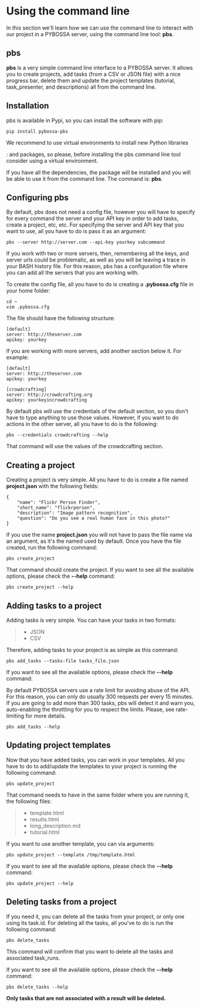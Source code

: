Using the command line
======================

In this section we'll learn how we can use the command line to interact
with our project in a PYBOSSA server, using the command line tool:
**pbs**.

pbs
---

**pbs** is a very simple command line interface to a PYBOSSA server. It
allows you to create projects, add tasks (from a CSV or JSON file) with
a nice progress bar, delete them and update the project templates
(tutorial, task\_presenter, and descriptions) all from the command line.

Installation
------------

pbs is available in Pypi, so you can install the software with pip:

``` {.sourceCode .bash}
pip install pybossa-pbs
```

<div class="admonition note">

We recommend to use virtual environments to install new Python libraries

:   and packages, so please, before installing the pbs command line tool
    consider using a virtual environment.

</div>

If you have all the dependencies, the package will be installed and you
will be able to use it from the command line. The command is: **pbs**.

Configuring pbs
---------------

By default, pbs does not need a config file, however you will have to
specify for every command the server and your API key in order to add
tasks, create a project, etc, etc. For specifying the server and API key
that you want to use, all you have to do is pass it as an argument:

``` {.sourceCode .bash}
pbs --server http://server.com --api-key yourkey subcommand
```

If you work with two or more servers, then, remembering all the keys,
and server urls could be problematic, as well as you will be leaving a
trace in your BASH history file. For this reason, pbs has a
configuration file where you can add all the servers that you are
working with.

To create the config file, all you have to do is creating a
**.pybossa.cfg** file in your home folder:

``` {.sourceCode .bash}
cd ~
vim .pybossa.cfg
```

The file should have the following structure:

``` {.sourceCode .python}
[default]
server: http://theserver.com
apikey: yourkey
```

If you are working with more servers, add another section below it. For
example:

``` {.sourceCode .python}
[default]
server: http://theserver.com
apikey: yourkey

[crowdcrafting]
server: http://crowdcrafting.org
apikey: yourkeyincrowdcrafting
```

By default pbs will use the credentials of the default section, so you
don't have to type anything to use those values. However, if you want to
do actions in the other server, all you have to do is the following:

``` {.sourceCode .bash}
pbs --credentials crowdcrafting --help
```

That command will use the values of the crowdcrafting section.

Creating a project
------------------

Creating a project is very simple. All you have to do is create a file
named **project.json** with the following fields:

``` {.sourceCode .js}
{
    "name": "Flickr Person Finder",
    "short_name": "flickrperson",
    "description": "Image pattern recognition",
    "question": "Do you see a real human face in this photo?"
}
```

If you use the name **project.json** you will not have to pass the file
name via an argument, as it's the named used by default. Once you have
the file created, run the following command:

``` {.sourceCode .bash}
pbs create_project
```

That command should create the project. If you want to see all the
available options, please check the **--help** command:

``` {.sourceCode .bash}
pbs create_project --help
```

Adding tasks to a project
-------------------------

Adding tasks is very simple. You can have your tasks in two formats:

> -   JSON
> -   CSV

Therefore, adding tasks to your project is as simple as this command:

``` {.sourceCode .bash}
pbs add_tasks --tasks-file tasks_file.json
```

If you want to see all the available options, please check the
**--help** command:

<div class="admonition note">

By default PYBOSSA servers use a rate limit for avoiding abuse of the
API. For this reason, you can only do usually 300 requests per every 15
minutes. If you are going to add more than 300 tasks, pbs will detect it
and warn you, auto-enabling the throttling for you to respect the
limits. Please, see rate-limiting for more details.

</div>

``` {.sourceCode .bash}
pbs add_tasks --help
```

Updating project templates
--------------------------

Now that you have added tasks, you can work in your templates. All you
have to do to add/update the templates to your project is running the
following command:

``` {.sourceCode .bash}
pbs update_project
```

That command needs to have in the same folder where you are running it,
the following files:

> -   template.html
> -   results.html
> -   long\_description.md
> -   tutorial.html

If you want to use another template, you can via arguments:

``` {.sourceCode .bash}
pbs update_project --template /tmp/template.html
```

If you want to see all the available options, please check the
**--help** command:

``` {.sourceCode .bash}
pbs update_project --help
```

Deleting tasks from a project
-----------------------------

If you need it, you can delete all the tasks from your project, or only
one using its task.id. For deleting all the tasks, all you've to do is
run the following command:

``` {.sourceCode .bash}
pbs delete_tasks
```

This command will confirm that you want to delete all the tasks and
associated task\_runs.

If you want to see all the available options, please check the
**--help** command:

``` {.sourceCode .bash}
pbs delete_tasks --help
```

<div class="admonition note">

**Only tasks that are not associated with a result will be deleted.**

</div>
